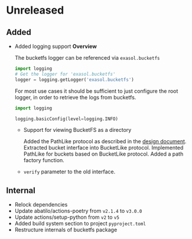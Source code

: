 # Unreleased

## Added 
- Added logging support
    **Overview**

    The bucketfs logger can be referenced via `exasol.bucketfs`

    ```python
    import logging
    # Get the logger for 'exasol.bucketfs'
    logger = logging.getLogger('exasol.bucketfs')
    ```

    For most use cases it should be sufficient to just configure the root logger, in order
    to retrieve the logs from bucketfs.

    ```python
    import logging

    logging.basicConfig(level=logging.INFO)
    ```
  
  - Support for viewing BucketFS as a directory

    Added the PathLike protocol as described in the [design document](../design/bucketpath.rst).
    Extracted bucket interface into BucketLike protocol.
    Implemented PathLike for buckets based on BucketLike protocol.
    Added a path factory function.

  - `verify` parameter to the old interface. 


## Internal
- Relock dependencies
- Update abatilo/actions-poetry from `v2.1.4` to `v3.0.0`
- Update actions/setup-python from `v2` to `v5`
- Added build system section to project `pyproject.toml`
- Restructure internals of bucketfs package
